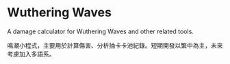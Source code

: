 # Wuthering Waves

A damage calculator for Wuthering Waves and other related tools.

鳴潮小程式，主要用於計算傷害、分析抽卡卡池紀錄。短期開發以繁中為主，未來考慮加入多語系。
